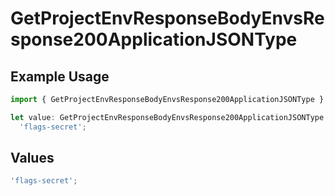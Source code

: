 # GetProjectEnvResponseBodyEnvsResponse200ApplicationJSONType

## Example Usage

```typescript
import { GetProjectEnvResponseBodyEnvsResponse200ApplicationJSONType } from '@vercel/client/models/operations';

let value: GetProjectEnvResponseBodyEnvsResponse200ApplicationJSONType =
  'flags-secret';
```

## Values

```typescript
'flags-secret';
```
